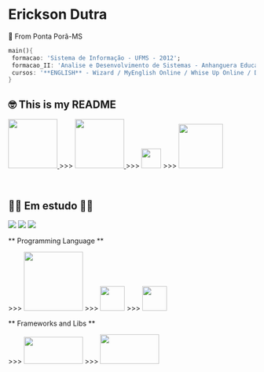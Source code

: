 # Erickson Dutra
 📍 From Ponta Porã-MS
 ``` dart
 main(){
  formacao: 'Sistema de Informação - UFMS - 2012';
  formacao_II: 'Analise e Desenvolvimento de Sistemas - Anhanguera Educacional - 2020';
  cursos: '**ENGLISH** - Wizard / MyEnglish Online / Whise Up Online / Duolingo';
 } 
 ```
 
## 🤓 This is my README

<p>
  <a href="https://www.linkedin.com/in/erickson-dutra-b8673453/" target="_blank" title="LinkedIn">
    <img src="https://cdn.worldvectorlogo.com/logos/linkedin.svg" width="100px">
  </a> >>>
  <a href="mailto:ericksond10@gmail.com" target="_blank" title="Email">
    <img src="https://logodownload.org/wp-content/uploads/2018/03/gmail-logo-1-1-2048x471.png" width="100px">
  </a> >>>
    <a href="https://twitter.com/ErickSon_Dut" target="_blank" title="Twitter">
    <img src="https://images.vexels.com/media/users/3/137419/isolated/preview/b1a3fab214230557053ed1c4bf17b46c-logotipo-do-iacute-cone-do-twitter-by-vexels.png" width="40px"></a> >>>
    <a href="https://www.instagram.com/ericksdutra/" target="_blank" title="Instagram">
    <img src="https://image.shutterstock.com/image-photo/image-260nw-435629701.jpg" width="90px">
  </a>
</p>
<br>
<h2>   🧑‍💻 Em estudo  👨‍💻 </h2>
 <p> 
<img src="https://img.shields.io/static/v1?label=Focus01&message=Flutter&color=red&style=plastic&logo=flutter/">
<img src="https://img.shields.io/static/v1?label=Focus02&message=React&color=blue&style=plastic&logo=react"/>
<img src="https://img.shields.io/static/v1?label=Focus03&message=Python&color=yellow&style=plastic&logo=python"/>
 
 
</p> 
 ** Programming Language **
 <p> 
 >>> <img src="https://upload.wikimedia.org/wikipedia/commons/thumb/0/0a/Python.svg/72px-Python.svg.png" width="120px" height="120">  >>> <img src="https://seeklogo.com/images/J/javascript-js-logo-2949701702-seeklogo.com.png" width="50px" height="50"> >>> <img src="https://img1.gratispng.com/20180728/jlj/kisspng-dart-logo-programming-language-computer-programmin-python-stickers-5b5cab4f5832b6.9387097815327998233613.jpg" width="50px" height="50">
</p> 
 ** Frameworks and Libs **
 <p> 
 >>> <img src="https://i.ytimg.com/vi/KD2kJetfzas/maxresdefault.jpg" width="120px" height="55"> >>> <img src="https://flutter.dev/images/flutter-logo-sharing.png"  width="120px" height="60"></p> 

